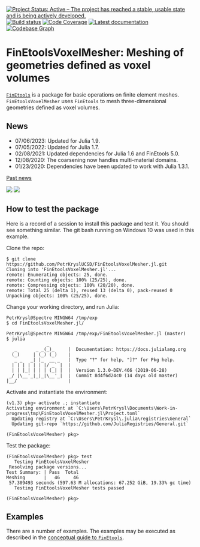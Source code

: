 [![Project Status: Active – The project has reached a stable, usable state and is being actively developed.](http://www.repostatus.org/badges/latest/active.svg)](http://www.repostatus.org/#active)
[![Build status](https://github.com/PetrKryslUCSD/FinEtoolsVoxelMesher.jl/workflows/CI/badge.svg)](https://github.com/PetrKryslUCSD/FinEtoolsVoxelMesher.jl/actions)
[![Code Coverage](https://codecov.io/gh/PetrKryslUCSD/FinEtoolsVoxelMesher.jl/branch/master/graph/badge.svg)](https://app.codecov.io/gh/PetrKryslUCSD/FinEtoolsVoxelMesher.jl)
[![Latest documentation](https://img.shields.io/badge/docs-latest-blue.svg)](https://petrkryslucsd.github.io/FinEtoolsVoxelMesher.jl/latest)
[![Codebase Graph](https://img.shields.io/badge/Codebase-graph-green.svg)](https://octo-repo-visualization.vercel.app/?repo=PetrKryslUCSD/FinEtoolsVoxelMesher.jl)

# FinEtoolsVoxelMesher: Meshing of geometries defined as voxel volumes


[`FinEtools`](https://github.com/PetrKryslUCSD/FinEtools.jl.git) is a package
for basic operations on finite element meshes. `FinEtoolsVoxelMesher` uses `FinEtools` to mesh three-dimensional geometries defined as voxel volumes.

## News

- 07/06/2023: Updated for Julia 1.9.
- 07/05/2022: Updated for Julia 1.7.
- 02/08/2021: Updated dependencies for Julia 1.6 and FinEtools 5.0.
- 12/08/2020: The coarsening now handles multi-material domains.
- 01/23/2020: Dependencies have been updated to work with Julia 1.3.1.

[Past news](oldnews.md)


<img src="http://hogwarts.ucsd.edu/~pkrysl/site.images/Labrador.png">
<img src="http://hogwarts.ucsd.edu/~pkrysl/site.images/Labrador-teeth-30.png">

## How to test the package

Here is a record of a session to install this package and test it. You should
see something similar. The git bash running on Windows 10 was used in this
example.

Clone the repo:
```
$ git clone https://github.com/PetrKryslUCSD/FinEtoolsVoxelMesher.jl.git
Cloning into 'FinEtoolsVoxelMesher.jl'...
remote: Enumerating objects: 25, done.
remote: Counting objects: 100% (25/25), done.
remote: Compressing objects: 100% (20/20), done.
remote: Total 25 (delta 1), reused 13 (delta 0), pack-reused 0
Unpacking objects: 100% (25/25), done.
```
Change your working directory, and run Julia:
```
PetrKrysl@Spectre MINGW64 /tmp/exp
$ cd FinEtoolsVoxelMesher.jl/

PetrKrysl@Spectre MINGW64 /tmp/exp/FinEtoolsVoxelMesher.jl (master)
$ julia
               _
   _       _ _(_)_     |  Documentation: https://docs.julialang.org
  (_)     | (_) (_)    |
   _ _   _| |_  __ _   |  Type "?" for help, "]?" for Pkg help.
  | | | | | | |/ _` |  |
  | | |_| | | | (_| |  |  Version 1.3.0-DEV.466 (2019-06-28)
 _/ |\__'_|_|_|\__'_|  |  Commit 8d4f6d24c0 (14 days old master)
|__/                   |
```
Activate and instantiate the environment:
```
(v1.3) pkg> activate .; instantiate
Activating environment at `C:\Users\PetrKrysl\Documents\Work-in-progress\tmp\FinEtoolsVoxelMesher.jl\Project.toml`
  Updating registry at `C:\Users\PetrKrysl\.julia\registries\General`
  Updating git-repo `https://github.com/JuliaRegistries/General.git`

(FinEtoolsVoxelMesher) pkg>
```
Test the package:
```
(FinEtoolsVoxelMesher) pkg> test
   Testing FinEtoolsVoxelMesher
 Resolving package versions...
Test Summary: | Pass  Total
Meshing       |   46     46
 57.309493 seconds (597.63 M allocations: 67.252 GiB, 19.33% gc time)
   Testing FinEtoolsVoxelMesher tests passed

(FinEtoolsVoxelMesher) pkg>
```

## Examples


There are a number of examples. The examples may
be executed as described in the  [conceptual guide to
`FinEtools`](https://petrkryslucsd.github.io/FinEtools.jl/latest).
